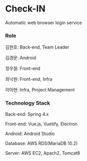 # Check-IN
Automatic web browser login service

### Role

김현호: Back-end, Team Leader

김경문: Android

정우철: Front-end

최낙원: Front-end, Infra

이아현: Infra, Project Management


### Technology Stack

Back-end: Spring 4.x

Front-end: Vue.js, Vuetify, Electron

Android: Android Studio

Database: AWS RDS(MariaDB 10.2)

Server: AWS EC2, Apach2, Tomcat8
